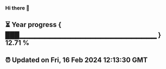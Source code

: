 ### Hi there 👋
⏳ Year progress { ███▁▁▁▁▁▁▁▁▁▁▁▁▁▁▁▁▁▁▁▁▁▁▁▁▁▁▁ } 12.71 %
---
⏰ Updated on Fri, 16 Feb 2024 12:13:30 GMT
---
